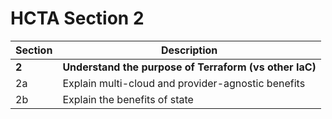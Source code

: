 # HCTA Section 2

Section | Description |
------- | ----------- |  
**2**	| **Understand the purpose of Terraform (vs other IaC)**
2a	| Explain multi-cloud and provider-agnostic benefits
2b	| Explain the benefits of state
